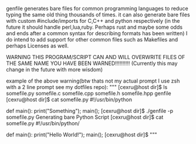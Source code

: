 genfile generates bare files for common programming languages to reduce typing the same
old thing thousands of times.
it can also generate bare files with custom #include/imports for C,C++ and python respectively
(in the future it should handle perl,lua,ruby.
Perhaps rust and maybe some odds and ends after a common syntax for describing formats has been written) 
I do intend to add support for other common files such as Makefiles and perhaps Licenses as well.

WARNING THIS PROGRAM/SCRIPT CAN AND WILL OVERWRITE FILES OF THE SAME NAME YOU HAVE BEEN
WARNED!!!!!!!!!!
(Currently this may change in the future with more wisdom)

example of the above warning(btw thats not my actual prompt I use zsh with a 2 line
prompt see my dotfiles repo):
"""
[cexru@host dir]$ ls
somefile.py somefile.c somefile.cpp somefile.h somefile.hpp genfile
[cexru@host dir]$ cat somefile.py
#!/usr/bin/python

def main():
    print("Something");
main();
[cexru@host dir]$ ./genfile -p somefile.py
Generating bare Python Script
[cexru@host dir]$ cat somefile.py
#!/usr/bin/python/

def main():
    print("Hello World!");
main();
[cexru@host dir]$
"""
